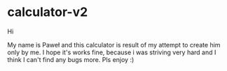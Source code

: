# calculator-v2

Hi

My name is Paweł and this calculator is result of my attempt to create him only by me. 
I hope it's works fine, because i was striving very hard and I think I can't find any bugs more.
Pls enjoy :)
